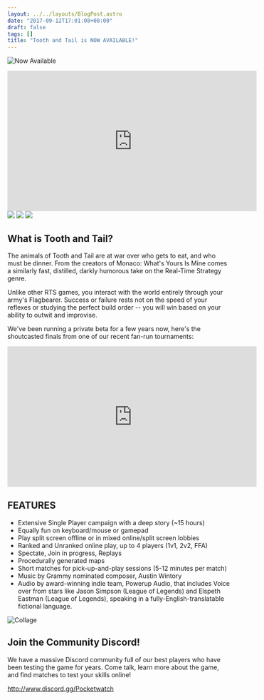 ```yaml
---
layout: ../../layouts/BlogPost.astro
date: "2017-09-12T17:01:08+00:00"
draft: false
tags: []
title: "Tooth and Tail is NOW AVAILABLE!"
---
```


![Now Available](http://i.imgur.com/m8b6y0H.png)

<div class="vid-box">
<iframe width="560" height="315" src="https://www.youtube.com/embed/nC99U9cJGR4" frameborder="0" allowfullscreen></iframe>
</div>

<a href="http://store.steampowered.com/app/286000/Tooth_and_Tail/">
<img src="http://i.imgur.com/FgKlkyw.png"></a>

<a href="https://store.playstation.com/#!/en-us/games/tooth-and-tail/cid=UP2784-CUSA07287_00-TOOTHNTAIL00SIEA">
<img src="http://i.imgur.com/lZce2My.png"></a>

<a href="https://www.gog.com/game/tooth_and_tail">
<img src="http://i.imgur.com/wXLKfSj.png"></a>

## **What is Tooth and Tail?**

The animals of Tooth and Tail are at war over who gets to eat, and who must be dinner. From the creators of Monaco: What's Yours Is Mine comes a similarly fast, distilled, darkly humorous take on the Real-Time Strategy genre.

Unlike other RTS games, you interact with the world entirely through your army's Flagbearer. Success or failure rests not on the speed of your reflexes or studying the perfect build order -- you will win based on your ability to outwit and improvise.

We've been running a private beta for a few years now, here's the shoutcasted finals from one of our recent fan-run tournaments:

<div class="vid-box">
<iframe width="560" height="315" src="https://www.youtube.com/embed/bo1Gn0k5UjI" frameborder="0" allowfullscreen></iframe>
</div>

## **FEATURES**

- Extensive Single Player campaign with a deep story (~15 hours)
- Equally fun on keyboard/mouse or gamepad
- Play split screen offline or in mixed online/split screen lobbies
- Ranked and Unranked online play, up to 4 players (1v1, 2v2, FFA)
- Spectate, Join in progress, Replays
- Procedurally generated maps
- Short matches for pick-up-and-play sessions (5-12 minutes per match)
- Music by Grammy nominated composer, Austin Wintory
- Audio by award-winning indie team, Powerup Audio, that includes Voice over from stars like Jason Simpson (League of Legends) and Elspeth Eastman (League of Legends), speaking in a fully-English-translatable fictional language.

![Collage](http://i.imgur.com/HxvEec9.jpg)

## **Join the Community Discord!**

We have a massive Discord community full of our best players who have been testing the game for years. Come talk, learn more about the game, and find matches to test your skills online!

http://www.discord.gg/Pocketwatch
